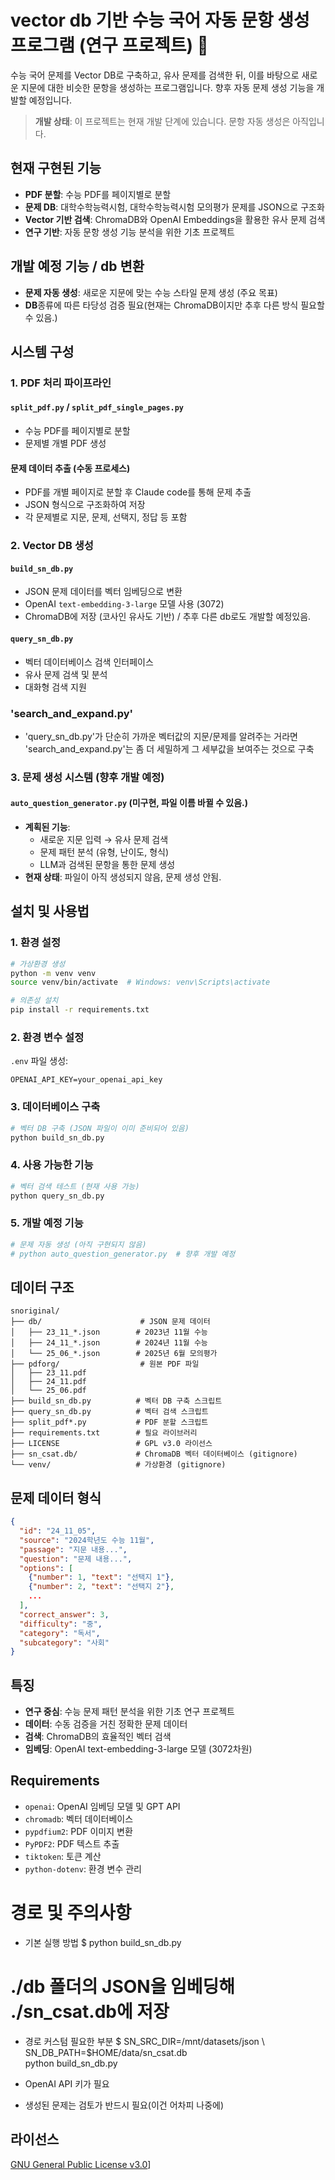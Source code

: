 # vector db 기반 수능 국어 자동 문항 생성 프로그램 (연구 프로젝트) 🔬

수능 국어 문제를 Vector DB로 구축하고, 유사 문제를 검색한 뒤, 이를 바탕으로 새로운 지문에 대한 비슷한 문항을 생성하는 프로그램입니다. 향후 자동 문제 생성 기능을 개발할 예정입니다.

>  **개발 상태**: 이 프로젝트는 현재 개발 단계에 있습니다. 문항 자동 생성은 아직입니다.

## 현재 구현된 기능

-  **PDF 분할**: 수능 PDF를 페이지별로 분할
-  **문제 DB**: 대학수학능력시험, 대학수학능력시험 모의평가 문제를 JSON으로 구조화
-  **Vector 기반 검색**: ChromaDB와 OpenAI Embeddings을 활용한 유사 문제 검색
-  **연구 기반**: 자동 문항 생성 기능 분석을 위한 기초 프로젝트

## 개발 예정 기능 / db 변환

-  **문제 자동 생성**: 새로운 지문에 맞는 수능 스타일 문제 생성 (주요 목표)
-  **DB**종류에 따른 타당성 검증 필요(현재는 ChromaDB이지만 추후 다른 방식 필요할 수 있음.)

## 시스템 구성

### 1. PDF 처리 파이프라인

#### `split_pdf.py` / `split_pdf_single_pages.py`
- 수능 PDF를 페이지별로 분할
- 문제별 개별 PDF 생성

#### 문제 데이터 추출 (수동 프로세스)
- PDF를 개별 페이지로 분할 후 Claude code를 통해 문제 추출
- JSON 형식으로 구조화하여 저장
- 각 문제별로 지문, 문제, 선택지, 정답 등 포함

### 2. Vector DB 생성

#### `build_sn_db.py`
- JSON 문제 데이터를 벡터 임베딩으로 변환
- OpenAI `text-embedding-3-large` 모델 사용 (3072)
- ChromaDB에 저장 (코사인 유사도 기반) / 추후 다른 db로도 개발할 예정있음.

#### `query_sn_db.py`
- 벡터 데이터베이스 검색 인터페이스
- 유사 문제 검색 및 분석
- 대화형 검색 지원

### 'search_and_expand.py'
- 'query_sn_db.py'가 단순히 가까운 벡터값의 지문/문제를 알려주는 거라면 'search_and_expand.py'는 좀 더 세밀하게 그 세부값을 보여주는 것으로 구축

### 3. 문제 생성 시스템 (향후 개발 예정)

#### `auto_question_generator.py` (미구현, 파일 이름 바뀔 수 있음.)
- **계획된 기능**:
  - 새로운 지문 입력 → 유사 문제 검색
  - 문제 패턴 분석 (유형, 난이도, 형식)
  - LLM과 검색된 문항을 통한 문제 생성
- **현재 상태**: 파일이 아직 생성되지 않음, 문제 생성 안됨.

## 설치 및 사용법

### 1. 환경 설정

```bash
# 가상환경 생성
python -m venv venv
source venv/bin/activate  # Windows: venv\Scripts\activate

# 의존성 설치
pip install -r requirements.txt
```

### 2. 환경 변수 설정

`.env` 파일 생성:
```
OPENAI_API_KEY=your_openai_api_key
```

### 3. 데이터베이스 구축

```bash
# 벡터 DB 구축 (JSON 파일이 이미 준비되어 있음)
python build_sn_db.py
```

### 4. 사용 가능한 기능

```bash
# 벡터 검색 테스트 (현재 사용 가능)
python query_sn_db.py
```

### 5. 개발 예정 기능

```bash
# 문제 자동 생성 (아직 구현되지 않음)
# python auto_question_generator.py  # 향후 개발 예정
```

## 데이터 구조

```
snoriginal/
├── db/                      # JSON 문제 데이터
│   ├── 23_11_*.json        # 2023년 11월 수능
│   ├── 24_11_*.json        # 2024년 11월 수능
│   └── 25_06_*.json        # 2025년 6월 모의평가
├── pdforg/                  # 원본 PDF 파일
│   ├── 23_11.pdf
│   ├── 24_11.pdf
│   └── 25_06.pdf
├── build_sn_db.py          # 벡터 DB 구축 스크립트
├── query_sn_db.py          # 벡터 검색 스크립트
├── split_pdf*.py           # PDF 분할 스크립트
├── requirements.txt        # 필요 라이브러리
├── LICENSE                 # GPL v3.0 라이선스
├── sn_csat.db/             # ChromaDB 벡터 데이터베이스 (gitignore)
└── venv/                   # 가상환경 (gitignore)
```

## 문제 데이터 형식

```json
{
  "id": "24_11_05",
  "source": "2024학년도 수능 11월",
  "passage": "지문 내용...",
  "question": "문제 내용...",
  "options": [
    {"number": 1, "text": "선택지 1"},
    {"number": 2, "text": "선택지 2"},
    ...
  ],
  "correct_answer": 3,
  "difficulty": "중",
  "category": "독서",
  "subcategory": "사회"
}
```

## 특징

-  **연구 중심**: 수능 문제 패턴 분석을 위한 기초 연구 프로젝트
-  **데이터**: 수동 검증을 거친 정확한 문제 데이터
-  **검색**: ChromaDB의 효율적인 벡터 검색
-  **임베딩**: OpenAI text-embedding-3-large 모델 (3072차원)

## Requirements

- `openai`: OpenAI 임베딩 모델 및 GPT API
- `chromadb`: 벡터 데이터베이스
- `pypdfium2`: PDF 이미지 변환
- `PyPDF2`: PDF 텍스트 추출
- `tiktoken`: 토큰 계산
- `python-dotenv`: 환경 변수 관리

# 경로 및 주의사항

- 기본 실행 방법
$ python build_sn_db.py
# ./db 폴더의 JSON을 임베딩해 ./sn_csat.db에 저장

- 경로 커스텀 필요한 부분
$ SN_SRC_DIR=/mnt/datasets/json \ 
  SN_DB_PATH=$HOME/data/sn_csat.db \
  python build_sn_db.py

- OpenAI API 키가 필요
- 생성된 문제는 검토가 반드시 필요(이건 어차피 나중에)

## 라이선스

[GNU General Public License v3.0](LICENSE)]